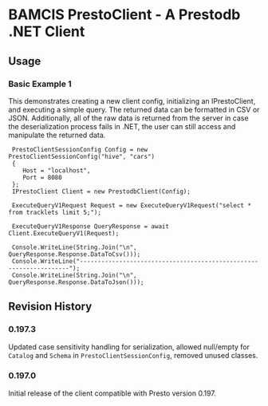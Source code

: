 # BAMCIS PrestoClient - A Prestodb .NET Client

## Usage

### Basic Example 1

This demonstrates creating a new client config, initializing an IPrestoClient, and executing a simple query. The
returned data can be formatted in CSV or JSON. Additionally, all of the raw data is returned from the server
in case the deserialization process fails in .NET, the user can still access and manipulate the returned data.

     PrestoClientSessionConfig Config = new PrestoClientSessionConfig("hive", "cars")
     {
		Host = "localhost",
        Port = 8080
     };
     IPrestoClient Client = new PrestodbClient(Config);

     ExecuteQueryV1Request Request = new ExecuteQueryV1Request("select * from tracklets limit 5;");

     ExecuteQueryV1Response QueryResponse = await Client.ExecuteQueryV1(Request);

     Console.WriteLine(String.Join("\n", QueryResponse.Response.DataToCsv()));
     Console.WriteLine("-------------------------------------------------------------------");
	 Console.WriteLine(String.Join("\n", QueryResponse.Response.DataToJson()));

## Revision History

### 0.197.3
Updated case sensitivity handling for serialization, allowed null/empty for `Catalog` and `Schema` in
`PrestoClientSessionConfig`, removed unused classes.

### 0.197.0
Initial release of the client compatible with Presto version 0.197.
